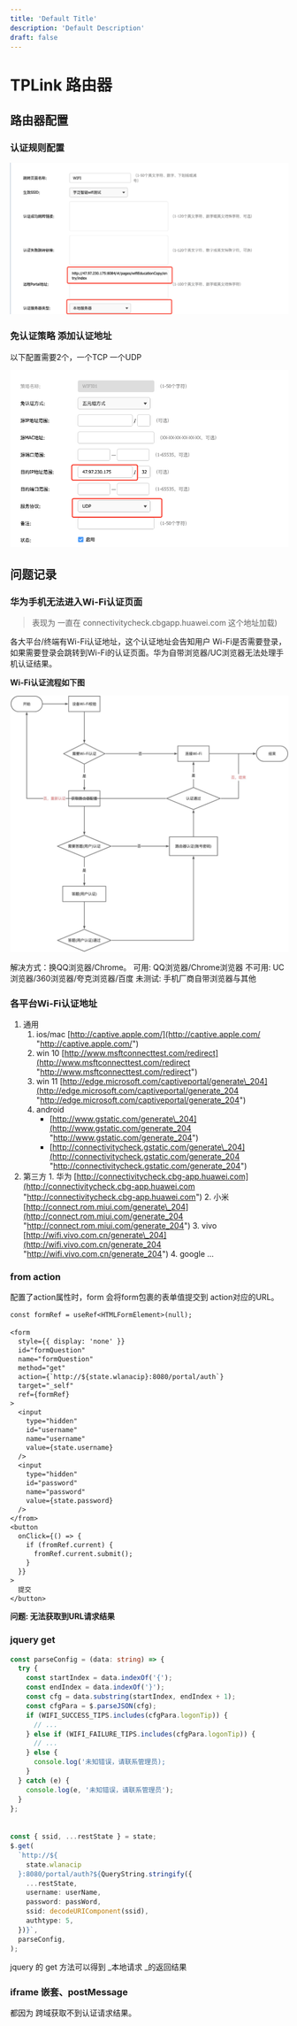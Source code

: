 ```yaml
---
title: 'Default Title'
description: 'Default Description'
draft: false
---
```


# TPLink 路由器

## 路由器配置

### 认证规则配置

![image.png](/assets/imgs/tplink_config_portal.png)

### 免认证策略 添加认证地址

以下配置需要2个，一个TCP 一个UDP

![image.png](/assets/imgs/tplink_config_url.png)

## 问题记录

### 华为手机无法进入Wi-Fi认证页面

> 表现为 一直在 connectivitycheck.cbgapp.huawei.com 这个地址加载)

各大平台/终端有Wi-Fi认证地址，这个认证地址会告知用户 Wi-Fi是否需要登录，如果需要登录会跳转到Wi-Fi的认证页面。华为自带浏览器/UC浏览器无法处理手机认证结果。

**Wi-Fi认证流程如下图**

![](/assets/imgs/tplink_portal_flow.jpeg)

解决方式：换QQ浏览器/Chrome。
可用: QQ浏览器/Chrome浏览器
不可用: UC浏览器/360浏览器/夸克浏览器/百度
未测试:  手机厂商自带浏览器与其他

### 各平台Wi-Fi认证地址

1. 通用
    1. ios/mac [http://captive.apple.com/](http://captive.apple.com/ "http://captive.apple.com/")
    2. win
       10 [http://www.msftconnecttest.com/redirect](http://www.msftconnecttest.com/redirect "http://www.msftconnecttest.com/redirect")
    3. win
       11 [http://edge.microsoft.com/captiveportal/generate\_204](http://edge.microsoft.com/captiveportal/generate_204 "http://edge.microsoft.com/captiveportal/generate_204")
    4. android
        - [http://www.gstatic.com/generate\_204](http://www.gstatic.com/generate_204 "http://www.gstatic.com/generate_204")
        - [http://connectivitycheck.gstatic.com/generate\_204](http://connectivitycheck.gstatic.com/generate_204 "http://connectivitycheck.gstatic.com/generate_204")
2. 第三方
    1.
   华为 [http://connectivitycheck.cbg-app.huawei.com](http://connectivitycheck.cbg-app.huawei.com "http://connectivitycheck.cbg-app.huawei.com")
    2.
   小米 [http://connect.rom.miui.com/generate\_204](http://connect.rom.miui.com/generate_204 "http://connect.rom.miui.com/generate_204")
    3.
   vivo [http://wifi.vivo.com.cn/generate\_204](http://wifi.vivo.com.cn/generate_204 "http://wifi.vivo.com.cn/generate_204")
    4. google ...

### from action

配置了action属性时，form 会将form包裹的表单值提交到 action对应的URL。

```tsx
const formRef = useRef<HTMLFormElement>(null);

<form
  style={{ display: 'none' }}
  id="formQuestion"
  name="formQuestion"
  method="get"
  action={`http://${state.wlanacip}:8080/portal/auth`}
  target="_self"
  ref={formRef}
>
  <input
    type="hidden"
    id="username"
    name="username"
    value={state.username}
  />
  <input
    type="hidden"
    id="password"
    name="password"
    value={state.password}
  />
</from>
<button
  onClick={() => {
    if (fromRef.current) {
      fromRef.current.submit();
    }
  }}
>
  提交
</button>
```

**问题: 无法获取到URL请求结果**

### jquery get

```ts
const parseConfig = (data: string) => {
  try {
    const startIndex = data.indexOf('{');
    const endIndex = data.indexOf('}');
    const cfg = data.substring(startIndex, endIndex + 1);
    const cfgPara = $.parseJSON(cfg);
    if (WIFI_SUCCESS_TIPS.includes(cfgPara.logonTip)) {
      // ...
    } else if (WIFI_FAILURE_TIPS.includes(cfgPara.logonTip)) {
      // ...
    } else {
      console.log('未知错误，请联系管理员);
    }
  } catch (e) {
    console.log(e, '未知错误，请联系管理员');
  }
};


const { ssid, ...restState } = state;
$.get(
  `http://${
    state.wlanacip
  }:8080/portal/auth?${QueryString.stringify({
    ...restState,
    username: userName,
    password: passWord,
    ssid: decodeURIComponent(ssid),
    authtype: 5,
  })}`,
  parseConfig,
);
```

jquery 的 get 方法可以得到 \_本地请求 \_的返回结果

### iframe 嵌套、postMessage

都因为 跨域获取不到认证请求结果。
